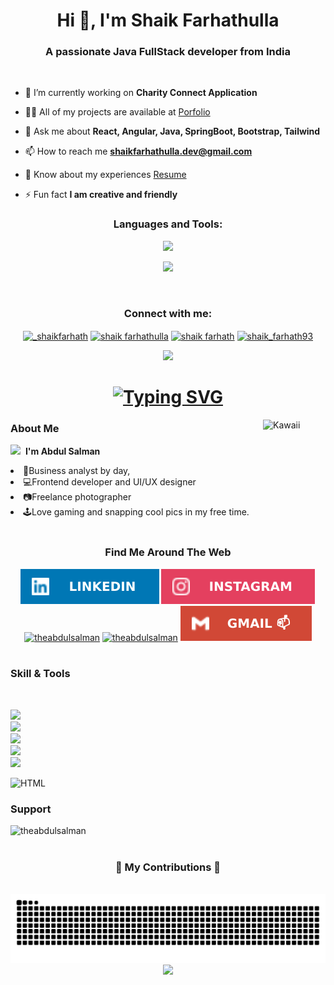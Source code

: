 <h1 align="center">Hi 👋, I'm Shaik Farhathulla</h1>
<h3 align="center">A passionate Java FullStack developer from India</h3>
<br>

- 🔭 I’m currently working on **Charity Connect Application**

- 👨‍💻 All of my projects are available at [Porfolio](https://shaikfarhathulla-dev.github.io/portfolio/)

- 💬 Ask me about **React, Angular, Java, SpringBoot, Bootstrap, Tailwind**

- 📫 How to reach me **shaikfarhathulla.dev@gmail.com**

- 📄 Know about my experiences [Resume](https://drive.google.com/file/d/1mnqn1V9o0Sh8zjZiBNaU6O5NQmpuOfS_/view)

- ⚡ Fun fact **I am creative and friendly**



<h3 align="center">Languages and Tools:</h3>
<p align="center">
  <img src="https://skillicons.dev/icons?i=html,css,js,ts,react,angular,tailwind,bootstrap,java,spring,maven,mysql,c,py" />
</p>
<p align="center">
  <img src="https://skillicons.dev/icons?i=vscode,vite,eclipse,postman,git,github,aws,pycharm,anaconda,notion" />
</p>
<br>
<h3 align="center">Connect with me:</h3>
<p align="center">
<a href="https://twitter.com/_shaikfarhath" target="blank"><img align="center" src="https://raw.githubusercontent.com/rahuldkjain/github-profile-readme-generator/master/src/images/icons/Social/twitter.svg" alt="_shaikfarhath" height="30" width="40" /></a>
<a href="https://linkedin.com/in/shaik farhathulla" target="blank"><img align="center" src="https://raw.githubusercontent.com/rahuldkjain/github-profile-readme-generator/master/src/images/icons/Social/linked-in-alt.svg" alt="shaik farhathulla" height="30" width="40" /></a>
<a href="https://fb.com/shaik farhath" target="blank"><img align="center" src="https://raw.githubusercontent.com/rahuldkjain/github-profile-readme-generator/master/src/images/icons/Social/facebook.svg" alt="shaik farhath" height="30" width="40" /></a>
<a href="https://instagram.com/shaik_farhath93" target="blank"><img align="center" src="https://raw.githubusercontent.com/rahuldkjain/github-profile-readme-generator/master/src/images/icons/Social/instagram.svg" alt="shaik_farhath93" height="30" width="40" /></a>
</p>


<p align=center><img src="https://github.com/theabdulsalman/theabdulsalman/assets/143430536/56d7ee7f-b9e3-48e9-9af6-a056c43f26ab"/></p>

<h1 align="center">
<a href="https://git.io/typing-svg"><img src="https://readme-typing-svg.demolab.com?font=Platypi&size=25&pause=1000&color=3888FF&center=true&random=false&width=450&lines=Business+Analyst%2C;Self-Taught+developer%2C;UI%2FUX+Designer+%26;Freelance+Photographer." alt="Typing SVG" /></a>
</h1>

<img src="https://media.tenor.com/at27bgtYrKsAAAAi/purple-bat.gif" alt="Kawaii" width="100" height="100" align="right" />
<h3 align="left">About Me</h3>
<p><img src="https://media.tenor.com/UdMNNyr9BgIAAAAi/discord-discordgifemoji.gif" />&nbsp; <b>I'm Abdul Salman</b> </p>
<li>💼Business analyst by day,</li>
<li>💻Frontend developer and UI/UX designer</li>
<li>📷Freelance photographer</li>
<li>🕹️Love gaming and snapping cool pics in my free time.</li>

<br>
<h3 align="center">Find Me Around The Web</h3>
<div align="center">
<a href="https://www.linkedin.com/in/theabdulsalman/"><img src="https://raw.githubusercontent.com/PROxZIMA/PROxZIMA/master/src/social/linkedin.svg" alt="theabdulsalman"/></a></a>
<a href="https://instagram.com/theabdulsalman/"><img src="https://raw.githubusercontent.com/PROxZIMA/PROxZIMA/master/src/social/instagram.svg" alt="theabdulsalman"/></a>
<a href="https://twitter.com/theabdulsalman/"><img src="https://img.shields.io/badge/X-%23000000.svg?style=for-the-badge&logo=X&logoColor=white" alt="theabdulsalman"/></a>
<a href="https://youtube.com/theabdulsalman/"><img src="https://img.shields.io/badge/YouTube-%23FF0000.svg?style=for-the-badge&logo=YouTube&logoColor=white" alt="theabdulsalman"/></a>
<a href="mailto:abdulsalman.business@gmail.com"><img src="https://raw.githubusercontent.com/PROxZIMA/PROxZIMA/master/src/social/gmail.svg" alt="gmail"/></a>
</div>



<br>

<div>
<h3 align="left">Skill & Tools</h3>
  <br>

  <p align="left">
  <a href="https://skillicons.dev">
    <img src="https://skillicons.dev/icons?i=js,html,css,c,cpp" />
  <br>
    <img src="https://skillicons.dev/icons?i=r,py,mysql,github" />
  <br>
    <img src="https://skillicons.dev/icons?i=eclipse,vscode,ps" />
  <br>
     <img src="https://skillicons.dev/icons?i=ae,pr" />
  <br>
     <img src="https://skillicons.dev/icons?i=figma" />
  </a>
</p>
 <img src="https://github.com/theabdulsalman/theabdulsalman/assets/143430536/dff1a70b-2ec9-49dc-908b-f295e6cecdc1" alt="HTML" height="50" title="HTML">


<br>
<h3 align="left">Support</h3>
<p><a href="https://www.buymeacoffee.com/theabdulsalman"> <img align="left" src="https://cdn.buymeacoffee.com/buttons/v2/default-yellow.png" height="50" width="210" alt="theabdulsalman" /></a></p>


<br> <br>
<div align="center">
<h3>🐍 My Contributions 🐍</h3>
  <br>
<picture>
  <source media="(prefers-color-scheme: dark)" srcset="https://raw.githubusercontent.com/theabdulsalman/theabdulsalman/output/github-contribution-grid-snake-dark.svg">
  <source media="(prefers-color-scheme: light)" srcset="https://raw.githubusercontent.com/theabdulsalman/theabdulsalman/output/github-contribution-grid-snake.svg">
  <img alt="github contribution grid snake animation" src="https://raw.githubusercontent.com/theabdulsalman/theabdulsalman/output/github-contribution-grid-snake.svg">
</picture>
</br>
</div>

<div align="center">
<img src="https://github.com/theabdulsalman/theabdulsalman/assets/143430536/2353939e-9de5-443e-a560-b450cf27ddc5" />
</div>
